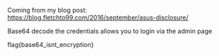 Coming from my blog post: https://blog.fletchto99.com/2016/september/asus-disclosure/

Base64 decode the credentials allows you to login via the admin page

flag{base64_isnt_encryption}
